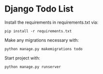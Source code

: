 # Django Todo List

Install the requirements in requirements.txt via:

`pip install -r requirements.txt`

Make any migrations necessary with:

`python manage.py makemigrations todo`

Start project with: 

`python manage.py runserver`